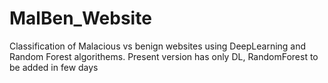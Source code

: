 # MalBen_Website
Classification of Malacious vs benign websites using DeepLearning and Random Forest algorithems. Present version has only DL, RandomForest to be added in few days
